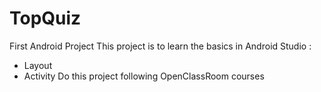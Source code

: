 # TopQuiz
First Android Project
This project is to learn the basics in Android Studio :
- Layout
- Activity
Do this project following OpenClassRoom courses
